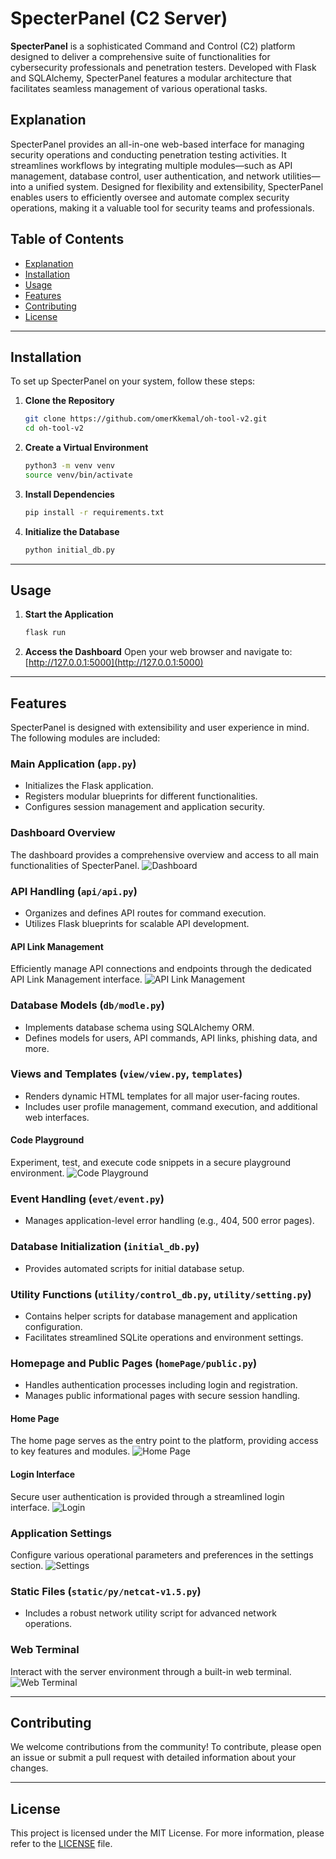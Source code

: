 # SpecterPanel (C2 Server)

**SpecterPanel** is a sophisticated Command and Control (C2) platform designed to deliver a comprehensive suite of functionalities for cybersecurity professionals and penetration testers. Developed with Flask and SQLAlchemy, SpecterPanel features a modular architecture that facilitates seamless management of various operational tasks.

## Explanation

SpecterPanel provides an all-in-one web-based interface for managing security operations and conducting penetration testing activities. It streamlines workflows by integrating multiple modules—such as API management, database control, user authentication, and network utilities—into a unified system. Designed for flexibility and extensibility, SpecterPanel enables users to efficiently oversee and automate complex security operations, making it a valuable tool for security teams and professionals.

## Table of Contents

- [Explanation](#explanation)
- [Installation](#installation)
- [Usage](#usage)
- [Features](#features)
- [Contributing](#contributing)
- [License](#license)

---

## Installation

To set up SpecterPanel on your system, follow these steps:

1. **Clone the Repository**
    ```bash
    git clone https://github.com/omerKkemal/oh-tool-v2.git
    cd oh-tool-v2
    ```

2. **Create a Virtual Environment**
    ```bash
    python3 -m venv venv
    source venv/bin/activate
    ```

3. **Install Dependencies**
    ```bash
    pip install -r requirements.txt
    ```

4. **Initialize the Database**
    ```bash
    python initial_db.py
    ```

---

## Usage

1. **Start the Application**
    ```bash
    flask run
    ```

2. **Access the Dashboard**
    Open your web browser and navigate to: [http://127.0.0.1:5000](http://127.0.0.1:5000)

---

## Features

SpecterPanel is designed with extensibility and user experience in mind. The following modules are included:

### Main Application (`app.py`)
- Initializes the Flask application.
- Registers modular blueprints for different functionalities.
- Configures session management and application security.

### Dashboard Overview
The dashboard provides a comprehensive overview and access to all main functionalities of SpecterPanel.
![Dashboard](screen_shot/dashbord.png)

### API Handling (`api/api.py`)
- Organizes and defines API routes for command execution.
- Utilizes Flask blueprints for scalable API development.

#### API Link Management
Efficiently manage API connections and endpoints through the dedicated API Link Management interface.
![API Link Management](screen_shot/api_link.png)

### Database Models (`db/modle.py`)
- Implements database schema using SQLAlchemy ORM.
- Defines models for users, API commands, API links, phishing data, and more.

### Views and Templates (`view/view.py`, `templates`)
- Renders dynamic HTML templates for all major user-facing routes.
- Includes user profile management, command execution, and additional web interfaces.

#### Code Playground
Experiment, test, and execute code snippets in a secure playground environment.
![Code Playground](screen_shot/code_ground.png)

### Event Handling (`evet/event.py`)
- Manages application-level error handling (e.g., 404, 500 error pages).

### Database Initialization (`initial_db.py`)
- Provides automated scripts for initial database setup.

### Utility Functions (`utility/control_db.py`, `utility/setting.py`)
- Contains helper scripts for database management and application configuration.
- Facilitates streamlined SQLite operations and environment settings.

### Homepage and Public Pages (`homePage/public.py`)
- Handles authentication processes including login and registration.
- Manages public informational pages with secure session handling.

#### Home Page
The home page serves as the entry point to the platform, providing access to key features and modules.
![Home Page](screen_shot/home.png)

#### Login Interface
Secure user authentication is provided through a streamlined login interface.
![Login](screen_shot/login.png)

### Application Settings
Configure various operational parameters and preferences in the settings section.
![Settings](screen_shot/setting.png)

### Static Files (`static/py/netcat-v1.5.py`)
- Includes a robust network utility script for advanced network operations.

### Web Terminal
Interact with the server environment through a built-in web terminal.
![Web Terminal](screen_shot/webTerminal.png)

---

## Contributing

We welcome contributions from the community! To contribute, please open an issue or submit a pull request with detailed information about your changes.

---

## License

This project is licensed under the MIT License. For more information, please refer to the [LICENSE](LICENSE) file.

